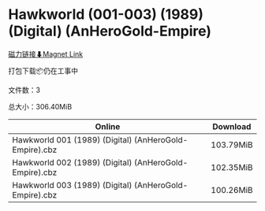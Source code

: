 # Hawkworld (001-003) (1989) (Digital) (AnHeroGold-Empire)

[磁力链接⬇Magnet Link](magnet:?xt=urn:btih:4bd5ede691d73c767b9e99a7050e3a68e58742ad&dn=Hawkworld%20%28001-003%29%20%281989%29%20%28Digital%29%20%28AnHeroGold-Empire%29)

打包下载📦仍在工事中

文件数：3

总大小：306.40MiB

Online | Download
--- | ---
Hawkworld 001 (1989) (Digital) (AnHeroGold-Empire).cbz | 103.79MiB
Hawkworld 002 (1989) (Digital) (AnHeroGold-Empire).cbz | 102.35MiB
Hawkworld 003 (1989) (Digital) (AnHeroGold-Empire).cbz | 100.26MiB